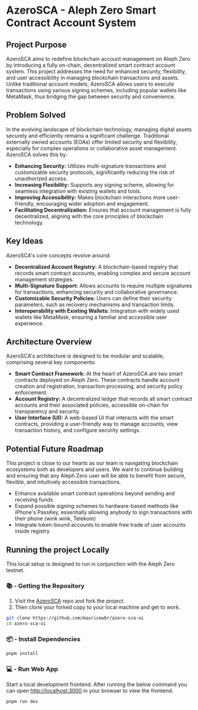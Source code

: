 # AzeroSCA - Aleph Zero Smart Contract Account System

## Project Purpose

AzeroSCA aims to redefine blockchain account management on Aleph Zero by introducing a fully on-chain, decentralized smart contract account system. This project addresses the need for enhanced security, flexibility, and user accessibility in managing blockchain transactions and assets. Unlike traditional account models, AzeroSCA allows users to execute transactions using various signing schemes, including popular wallets like MetaMask, thus bridging the gap between security and convenience.

## Problem Solved

In the evolving landscape of blockchain technology, managing digital assets securely and efficiently remains a significant challenge. Traditional externally owned accounts (EOAs) offer limited security and flexibility, especially for complex operations or collaborative asset management. AzeroSCA solves this by:

- **Enhancing Security:** Utilizes multi-signature transactions and customizable security protocols, significantly reducing the risk of unauthorized access.
- **Increasing Flexibility:** Supports any signing scheme, allowing for seamless integration with existing wallets and tools.
- **Improving Accessibility:** Makes blockchain interactions more user-friendly, encouraging wider adoption and engagement.
- **Facilitating Decentralization:** Ensures that account management is fully decentralized, aligning with the core principles of blockchain technology.

## Key Ideas

AzeroSCA's core concepts revolve around:

- **Decentralized Account Registry:** A blockchain-based registry that records smart contract accounts, enabling complex and secure account management strategies.
- **Multi-Signature Support:** Allows accounts to require multiple signatures for transactions, enhancing security and collaborative governance.
- **Customizable Security Policies:** Users can define their security parameters, such as recovery mechanisms and transaction limits.
- **Interoperability with Existing Wallets:** Integration with widely used wallets like MetaMask, ensuring a familiar and accessible user experience.

## Architecture Overview

AzeroSCA's architecture is designed to be modular and scalable, comprising several key components:

- **Smart Contract Framework:** At the heart of AzeroSCA are two smart contracts deployed on Aleph Zero. These contracts handle account creation and registration, transaction processing, and security policy enforcement.
- **Account Registry:** A decentralized ledger that records all smart contract accounts and their associated policies, accessible on-chain for transparency and security.
- **User Interface (UI):** A web-based UI that interacts with the smart contracts, providing a user-friendly way to manage accounts, view transaction history, and configure security settings.

## Potential Future Roadmap

This project is close to our hearts as our team is navigating blockchain ecosystems both as developers and users. We want to continue building and ensuring that any Aleph Zero user will be able to benefit from secure, flexible, and intuitively accessible transactions.

- Enhance available smart contract operations beyond sending and receiving funds
- Expand possible signing schemes to hardware-based methods like iPhone's PassKey, essentially allowing anybody to sign transactions with their phone (wink wink, Telekom)
- Integrate token-bound accounts to enable free trade of user accounts inside registry

## Running the project Locally

This local setup is designed to run in conjunction with the Aleph Zero testnet.

### 📚 - Getting the Repository

1. Visit the [AzeroSCA](https://github.com/mauricewbr/azero-sca-ui) repo and fork the project.
2. Then clone your forked copy to your local machine and get to work.

```sh
git clone https://github.com/mauricewbr/azero-sca-ui
cd azero-sca-ui
```

### 📦 - Install Dependencies

```sh
pnpm install
```

### 💻 - Run Web App

Start a local development frontend. After running the below command you can open [http://localhost:3000](http://localhost:3000) in your browser to view the frontend.

```sh
pnpm run dev
```
